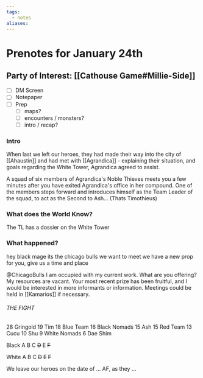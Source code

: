 ```yaml
---
tags:
  - notes
aliases:
---
```


# Prenotes for January 24th
## Party of Interest: [[Cathouse Game#Millie-Side]]
- [ ] DM Screen
- [ ] Notepaper
- [ ] Prep
	- [ ] maps?
	- [ ] encounters / monsters?
	- [ ] intro / recap?

### Intro

When last we left our heroes, they had made their way into the city of [[Ahaustin]] and had met with [[Agrandica]] - explaining their situation, and goals regarding the White Tower, Agrandica agreed to assist.

A squad of six members of Agrandica's Noble Thieves meets you a few minutes after you have exited Agrandica's office in her compound. One of the members steps forward and introduces himself as the Team Leader of the squad, to act as the Second to Ash... (Thats Timothieus)

### What does the World Know?

The TL has a dossier on the White Tower

### What happened?

hey black mage its the chicago bulls we want to meet we have a new prop for you, give us a time and place

@ChicagoBulls
I am occupied with my current work. What are you offering? My resources are vacant. Your most recent prize has been fruitful, and I would be interested in more informants or information. Meetings could be held in [[Kamarios]] if necessary.

###### THE FIGHT
28 Gringold
19 Tim
18 Blue Team
16 Black Nomads
15 Ash
15 Red Team
13 Cucu
10 Shu
9 White Nomads
6 Dae Shim

Black
A
B
C
~~D~~
E
~~F~~

White
A
B
C
~~D~~
~~E~~
~~F~~

We leave our heroes on the date of ... AF, as they ...